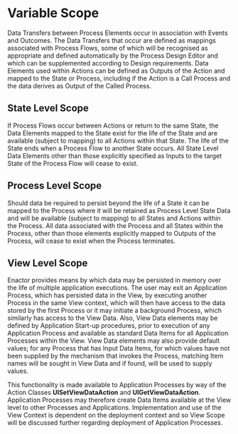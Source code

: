 ﻿# Variable Scope

Data Transfers between Process Elements occur in association with Events and Outcomes. The Data Transfers that occur are defined as mappings associated with Process Flows, some of which will be recognised as appropriate and defined automatically by the Process Design Editor and which can be supplemented according to Design requirements. Data Elements used within Actions can be defined as Outputs of the Action and mapped to the State or Process, including if the Action is a Call Process and the data derives as Output of the Called Process.

## State Level Scope

If Process Flows occur between Actions or return to the same State, the Data Elements mapped to the State exist for the life of the State and are available (subject to mapping) to all Actions within that State. The life of the State ends when a Process Flow to another State occurs. All State Level Data Elements other than those explicitly specified as Inputs to the target State of the Process Flow will cease to exist. 

## Process Level Scope

Should data be required to persist beyond the life of a State it can be mapped to the Process where it will be retained as Process Level State Data and will be available (subject to mapping) to all States and Actions within the Process. All data associated with the Process and all States within the Process, other than those elements explicitly mapped to Outputs of the Process, will cease to exist when the Process terminates.

## View Level Scope

Enactor provides means by which data may be persisted in memory over the life of multiple application executions. The user may exit an Application Process, which has persisted data in the View, by executing another Process in the same View context, which will then have access to the data stored by the first Process or it may initiate a background Process, which similarly has access to the View Data. Also, View Data elements may be defined by Application Start-up procedures, prior to execution of any Application Process and available as standard Data Items for all Application Processes within the View. View Data elements may also provide default values; for any Process that has Input Data Items, for which values have not been supplied by the mechanism that invokes the Process, matching Item names will be sought in View Data and if found, will be used to supply values.

This functionality is made available to Application Processes by way of the Action Classes **UISetViewDataAction** and **UIGetViewDataAction**. Application Processes may therefore create Data Items available at the View level to other Processes and Applications. Implementation and use of the View Context is dependent on the deployment context and so View Scope will be discussed further regarding deployment of Application Processes.

